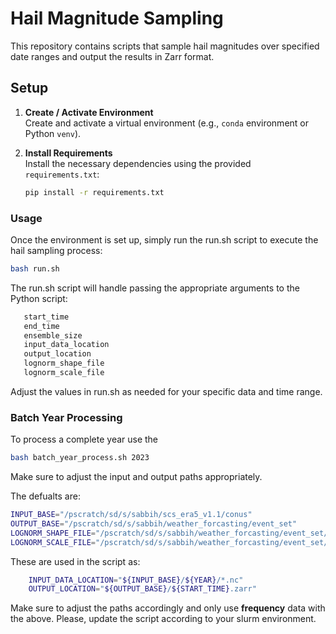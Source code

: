 # Hail Magnitude Sampling

This repository contains scripts that sample hail magnitudes over specified date ranges and output the results in Zarr format.

## Setup

1. **Create / Activate Environment**  
   Create and activate a virtual environment (e.g., `conda` environment or Python `venv`).

2. **Install Requirements**  
   Install the necessary dependencies using the provided `requirements.txt`:
   ```bash
   pip install -r requirements.txt

### Usage
Once the environment is set up, simply run the run.sh script to execute the hail sampling process:

``` bash
bash run.sh
```
The run.sh script will handle passing the appropriate arguments to the Python script:

```bash
   start_time
   end_time
   ensemble_size
   input_data_location
   output_location
   lognorm_shape_file
   lognorm_scale_file
```

Adjust the values in run.sh as needed for your specific data and time range. 

### Batch Year Processing

To process a complete year use the 
```bash
bash batch_year_process.sh 2023
```
Make sure to adjust the input and output paths appropriately.

The defualts are:
```bash
INPUT_BASE="/pscratch/sd/s/sabbih/scs_era5_v1.1/conus"
OUTPUT_BASE="/pscratch/sd/s/sabbih/weather_forcasting/event_set"
LOGNORM_SHAPE_FILE="/pscratch/sd/s/sabbih/weather_forcasting/event_set/lognorm_shape.nc"
LOGNORM_SCALE_FILE="/pscratch/sd/s/sabbih/weather_forcasting/event_set/lognorm_scale.nc"
```

These are used in the script as:
```bash
    INPUT_DATA_LOCATION="${INPUT_BASE}/${YEAR}/*.nc"
    OUTPUT_LOCATION="${OUTPUT_BASE}/${START_TIME}.zarr"
```

Make sure to adjust the paths accordingly and only use **frequency** data with the above. Please, update the script according to your slurm environment. 
